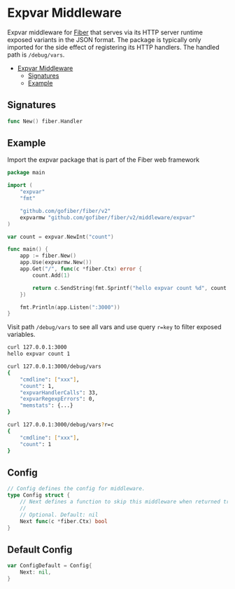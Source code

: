 # Expvar Middleware

Expvar middleware for [Fiber](https://github.com/gofiber/fiber) that serves via its HTTP server runtime exposed variants in the JSON format. The package is typically only imported for the side effect of registering its HTTP handlers. The handled path is `/debug/vars`.

- [Expvar Middleware](#expvar-middleware)
    - [Signatures](#signatures)
    - [Example](#example)

## Signatures

```go
func New() fiber.Handler
```

## Example

Import the expvar package that is part of the Fiber web framework

```go
package main

import (
    "expvar"
    "fmt"

    "github.com/gofiber/fiber/v2"
    expvarmw "github.com/gofiber/fiber/v2/middleware/expvar"
)

var count = expvar.NewInt("count")

func main() {
    app := fiber.New()
    app.Use(expvarmw.New())
    app.Get("/", func(c *fiber.Ctx) error {
        count.Add(1)

        return c.SendString(fmt.Sprintf("hello expvar count %d", count.Value()))
    })

    fmt.Println(app.Listen(":3000"))
}
```

Visit path `/debug/vars` to see all vars and use query `r=key` to filter exposed variables.

```bash
curl 127.0.0.1:3000
hello expvar count 1

curl 127.0.0.1:3000/debug/vars
{
    "cmdline": ["xxx"],
    "count": 1,
    "expvarHandlerCalls": 33,
    "expvarRegexpErrors": 0,
    "memstats": {...}
}

curl 127.0.0.1:3000/debug/vars?r=c
{
    "cmdline": ["xxx"],
    "count": 1
}
```

## Config

```go
// Config defines the config for middleware.
type Config struct {    
    // Next defines a function to skip this middleware when returned true.
    //
    // Optional. Default: nil
    Next func(c *fiber.Ctx) bool
}
```

## Default Config

```go
var ConfigDefault = Config{
    Next: nil,
}
```